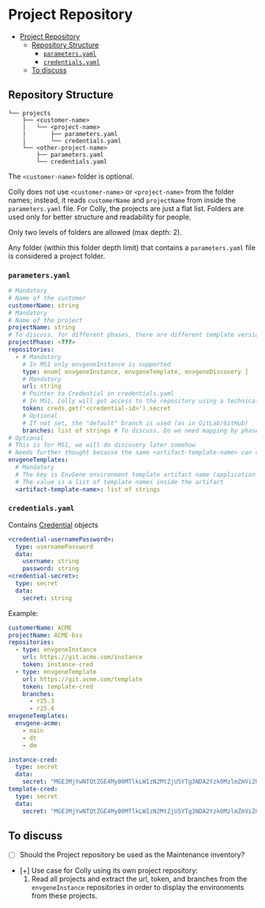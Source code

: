 # Project Repository

- [Project Repository](#project-repository)
  - [Repository Structure](#repository-structure)
    - [`parameters.yaml`](#parametersyaml)
    - [`credentials.yaml`](#credentialsyaml)
  - [To discuss](#to-discuss)

## Repository Structure

```text
└── projects
    ├── <customer-name>
    |   └── <project-name>
    |       ├── parameters.yaml
    |       └── credentials.yaml
    └── <other-project-name>
        ├── parameters.yaml
        └── credentials.yaml
```

The `<customer-name>` folder is optional.

Colly does not use `<customer-name>` or `<project-name>` from the folder names; instead, it reads `customerName` and `projectName` from inside the `parameters.yaml` file. For Colly, the projects are just a flat list. Folders are used only for better structure and readability for people.

Only two levels of folders are allowed (max depth: 2).

Any folder (within this folder depth limit) that contains a `parameters.yaml` file is considered a project folder.

### `parameters.yaml`

```yaml
# Mandatory
# Name of the customer
customerName: string
# Mandatory
# Name of the project
projectName: string
# To discuss. for different phases, there are different template versions from different branches
projectPhase: <???>
repositories:
  - # Mandatory
    # In MS1 only envgeneInstance is supported
    type: enum[ envgeneInstance, envgeneTemplate, envgeneDiscovery ]
    # Mandatory
    url: string
    # Pointer to Credential in credentials.yaml
    # In MS1, Colly will get access to the repository using a technical user, parameters for the user will be passed as a deployment parameter
    token: creds.get('<credential-id>').secret
    # Optional
    # If not set, the "default" branch is used (as in GitLab/GitHub)
    branches: list of strings # To discuss. Do we need mapping by phase? For discovery, to get template names from different branches
# Optional
# This is for MS1, we will do discovery later somehow
# Needs further thought because the same <artifact-template-name> can contain different templates in different versions
envgeneTemplates:
  # Mandatory
  # The key is EnvGene environment template artifact name (application from the application:version notation)
  # The value is a list of template names inside the artifact
  <artifact-template-name>: list of strings
```

### `credentials.yaml`

Contains [Credential](https://github.com/Netcracker/qubership-envgene/blob/main/docs/envgene-objects.md#credential) objects

```yaml
<credential-usernamePassword>:
  type: usernamePassword
  data:
    username: string
    password: string
<credential-secret>:
  type: secret
  data:
    secret: string
```

Example:

```yaml
customerName: ACME
projectName: ACME-bss
repositories:
  - type: envgeneInstance
    url: https://git.acme.com/instance
    token: instance-cred
  - type: envgeneTemplate
    url: https://git.acme.com/template
    token: template-cred
    branches:
      - r25.3
      - r25.4
envgeneTemplates:
  envgene-acme:
    - main
    - dt
    - dm
```

```yaml
instance-cred:
  type: secret
  data:
    secret: "MGE3MjYwNTQtZGE4My00MTlkLWIzN2MtZjU5YTg3NDA2Yzk0MzlmZmViZGUtYWY4_PF84_ba"
template-cred:
  type: secret
  data:
    secret: "MGE3MjYwNTQtZGE4My00MTlkLWIzN2MtZjU5YTg3NDA2Yzk0MzlmZmViZGUtYWY4_PF84_bb"
```

## To discuss

- [ ] Should the Project repository be used as the Maintenance inventory?

- [+] Use case for Colly using its own project repository:
  1. Read all projects and extract the url, token, and branches from the `envgeneInstance` repositories in order to display the environments from these projects.
